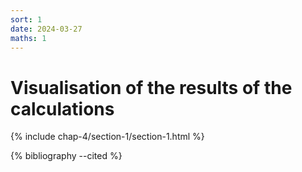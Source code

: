 ```yaml
---
sort: 1
date: 2024-03-27
maths: 1
---
```


# Visualisation of the results of the calculations

{% include chap-4/section-1/section-1.html %}

{% bibliography --cited %}
